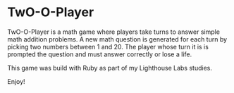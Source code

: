 # TwO-O-Player
TwO-O-Player is a math game where players take turns to answer simple math addition problems.
A new math question is generated for each turn by picking two numbers between 1 and 20. 
The player whose turn it is is prompted the question and must answer correctly or lose a life.

This game was build with Ruby as part of my Lighthouse Labs studies.

Enjoy!
